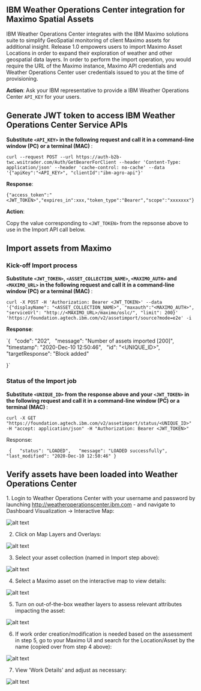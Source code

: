 ## IBM Weather Operations Center integration for Maximo Spatial Assets </h1> 

IBM Weather Operations Center integrates with the IBM Maximo solutions suite to simplify GeoSpatial monitoring of client Maximo assets for additional insight. Release 1.0 empowers users to import Maximo Asset Locations in order to expand their exploration of weather and other geospatial data layers. In order to perform the import operation, you would require the URL of the Maximo instance, Maximo API credentials and Weather Operations Center user credentials issued to you at the time of provisioning. 

<b>Action</b>: Ask your IBM representative to provide a IBM Weather Operations Center `API_KEY` for your users. 

## Generate JWT token to access IBM Weather Operations Center Service APIs
  
<b>Substitute `<API_KEY>` in the following request and call it in a command-line window (PC) or a terminal (MAC) </b>: 

 `curl --request POST --url https://auth-b2b-twc.wsitrader.com/Auth/GetBearerForClient --header 'Content-Type: application/json' --header 'cache-control: no-cache' --data '{"apiKey":"<API_KEY>", "clientId":"ibm-agro-api"}'`

<b>Response</b>: 

  `{"access_token":"<JWT_TOKEN>","expires_in":xxx,"token_type":"Bearer","scope":"xxxxxxx"}`
 
<b>Action</b>:

  Copy the value corresponding to `<JWT_TOKEN>` from the repsonse above to use in the Import API call below.
 
## Import assets from Maximo


### Kick-off Import process

<b>Substitute `<JWT_TOKEN>`, `<ASSET_COLLECTION_NAME>`, `<MAXIMO_AUTH>` and `<MAXIMO_URL>` in the following request and call it in a command-line window (PC) or a terminal (MAC) </b>: 

`curl -X POST -H 'Authorization: Bearer <JWT_TOKEN>' --data '{"displayName": "<ASSET_COLLECTION_NAME>", "maxauth":"<MAXIMO_AUTH>", "serviceUrl": "http://<MAXIMO_URL>/maximo/oslc/", "limit": 200}' 'https://foundation.agtech.ibm.com/v2/assetimport/source?mode=e2e' -i`


<b>Response</b>:


`{
  "code": "202",
  "message": "Number of assets imported [200]",
  "timestamp": "2020-Dec-10 12:50:46",
  "id": "<UNIQUE_ID>",
  "targetResponse": "Block added"


}`


### Status of the Import job


<b>Substitute `<UNIQUE_ID>` from the response above and your `<JWT_TOKEN>` in the following request and call it in a command-line window (PC) or a terminal (MAC) </b>: 


`curl -X GET "https://foundation.agtech.ibm.com/v2/assetimport/status/<UNIQUE_ID>" -H "accept: application/json" -H "Authorization: Bearer <JWT_TOKEN>"`


Response:

`
{
  "status": "LOADED",
  "message": "LOADED successfully",
  "last_modified": "2020-Dec-10 12:50:46"
}`


## Verify assets have been loaded into Weather Operations Center



 1. Login to Weather Operations Center with your username and password by launching http://weatheroperationscenter.ibm.com - and navigate to Dashboard Visualization -> Interactive Map:
 
![alt text](https://github.com/IBM/Weather-Operations-Center/blob/master/docs/resources/woc-maximo01.png?raw=true)

 2. Click on Map Layers and Overlays:
  
 ![alt text](https://github.com/IBM/Weather-Operations-Center/blob/master/docs/resources/woc-maximo02.png?raw=true)
 
 3. Select your asset collection (named <Asset Collection Name> in Import step above):
  
 ![alt text](https://github.com/IBM/Weather-Operations-Center/blob/master/docs/resources/woc-maximo03.png?raw=true)
  
 4. Select a Maximo asset on the interactive map to view details:
  
 ![alt text](https://github.com/IBM/Weather-Operations-Center/blob/master/docs/resources/woc-maximo04.png?raw=true)
  
 5. Turn on out-of-the-box weather layers to assess relevant attributes impacting the asset:
  
 ![alt text](https://github.com/IBM/Weather-Operations-Center/blob/master/docs/resources/woc-maximo05.png?raw=true)
  
 6. If work order creation/modification is needed based on the assessment in step 5, go to your Maximo UI and search for the Location/Asset by the name (copied over from step 4 above):
  
 ![alt text](https://github.com/IBM/Weather-Operations-Center/blob/master/docs/resources/woc-maximo06.png?raw=true)
  
 7. View 'Work Details' and adjust as necessary:
  
 ![alt text](https://github.com/IBM/Weather-Operations-Center/blob/master/docs/resources/woc-maximo07.png?raw=true)
  
  
